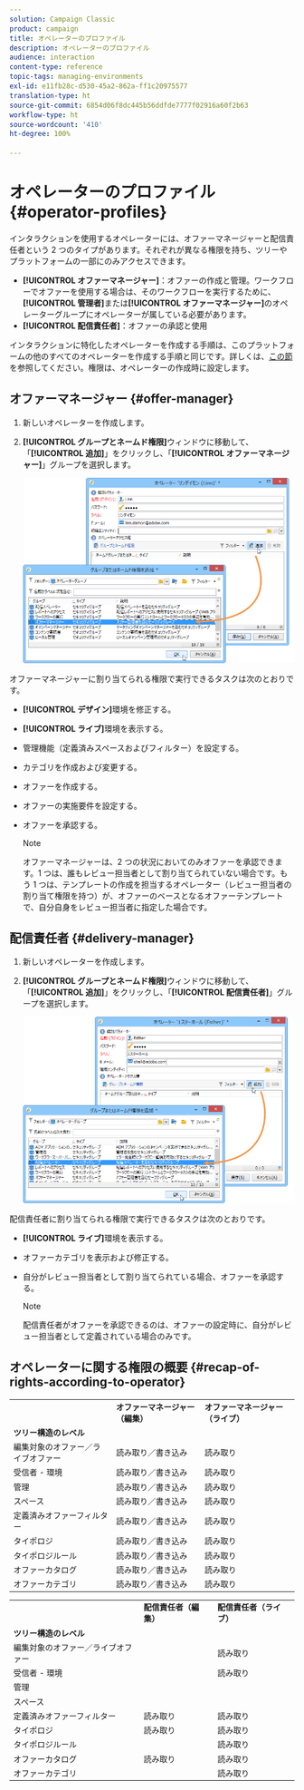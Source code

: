 ```yaml
---
solution: Campaign Classic
product: campaign
title: オペレーターのプロファイル
description: オペレーターのプロファイル
audience: interaction
content-type: reference
topic-tags: managing-environments
exl-id: e11fb28c-d530-45a2-862a-ff1c20975577
translation-type: ht
source-git-commit: 6854d06f8dc445b56ddfde7777f02916a60f2b63
workflow-type: ht
source-wordcount: '410'
ht-degree: 100%

---
```


# オペレーターのプロファイル{#operator-profiles}

インタラクションを使用するオペレーターには、オファーマネージャーと配信責任者という 2 つのタイプがあります。それぞれが異なる権限を持ち、ツリーやプラットフォームの一部にのみアクセスできます。

* **[!UICONTROL オファーマネージャー]**：オファーの作成と管理。ワークフローでオファーを使用する場合は、そのワークフローを実行するために、**[!UICONTROL 管理者]**&#x200B;または&#x200B;**[!UICONTROL オファーマネージャー]**&#x200B;のオペレーターグループにオペレーターが属している必要があります。
* **[!UICONTROL 配信責任者]**：オファーの承認と使用

インタラクションに特化したオペレーターを作成する手順は、このプラットフォームの他のすべてのオペレーターを作成する手順と同じです。詳しくは、[この節](../../platform/using/access-management.md)を参照してください。権限は、オペレーターの作成時に設定します。

## オファーマネージャー {#offer-manager}

1. 新しいオペレーターを作成します。
1. **[!UICONTROL グループとネームド権限]**&#x200B;ウィンドウに移動して、「**[!UICONTROL 追加]**」をクリックし、「**[!UICONTROL オファーマネージャー]**」グループを選択します。

   ![](assets/offer_operators_create_001.png)

オファーマネージャーに割り当てられる権限で実行できるタスクは次のとおりです。

* **[!UICONTROL デザイン]**&#x200B;環境を修正する。
* **[!UICONTROL ライブ]**&#x200B;環境を表示する。
* 管理機能（定義済みスペースおよびフィルター）を設定する。
* カテゴリを作成および変更する。
* オファーを作成する。
* オファーの実施要件を設定する。
* オファーを承認する。

   >[!NOTE]
   >
   >オファーマネージャーは、2 つの状況においてのみオファーを承認できます。1 つは、誰もレビュー担当者として割り当てられていない場合です。もう 1 つは、テンプレートの作成を担当するオペレーター（レビュー担当者の割り当て権限を持つ）が、オファーのベースとなるオファーテンプレートで、自分自身をレビュー担当者に指定した場合です。

## 配信責任者 {#delivery-manager}

1. 新しいオペレーターを作成します。
1. **[!UICONTROL グループとネームド権限]**&#x200B;ウィンドウに移動して、「**[!UICONTROL 追加]**」をクリックし、「**[!UICONTROL 配信責任者]**」グループを選択します。

   ![](assets/offer_operators_create_002.png)

配信責任者に割り当てられる権限で実行できるタスクは次のとおりです。

* **[!UICONTROL ライブ]**&#x200B;環境を表示する。
* オファーカテゴリを表示および修正する。
* 自分がレビュー担当者として割り当てられている場合、オファーを承認する。

   >[!NOTE]
   >
   >配信責任者がオファーを承認できるのは、オファーの設定時に、自分がレビュー担当者として定義されている場合のみです。

## オペレーターに関する権限の概要 {#recap-of-rights-according-to-operator}

<table> 
 <tbody> 
  <tr> 
   <td> </td> 
   <td> <strong>オファーマネージャー（編集）</strong><br /> </td> 
   <td> <strong>オファーマネージャー（ライブ）</strong><br /> </td> 
  </tr> 
  <tr> 
   <td> <strong>ツリー構造のレベル</strong><br /> </td> 
   <td> </td> 
   <td> </td> 
  </tr> 
  <tr> 
   <td> 編集対象のオファー／ライブオファー<br /> </td> 
   <td> 読み取り／書き込み<br /> </td> 
   <td> 読み取り<br /> </td> 
  </tr> 
  <tr> 
   <td> 受信者 - 環境<br /> </td> 
   <td> 読み取り／書き込み<br /> </td> 
   <td> 読み取り<br /> </td> 
  </tr> 
  <tr> 
   <td> 管理<br /> </td> 
   <td> 読み取り／書き込み<br /> </td> 
   <td> 読み取り<br /> </td> 
  </tr> 
  <tr> 
   <td> スペース<br /> </td> 
   <td> 読み取り／書き込み<br /> </td> 
   <td> 読み取り<br /> </td> 
  </tr> 
  <tr> 
   <td> 定義済みオファーフィルター<br /> </td> 
   <td> 読み取り／書き込み<br /> </td> 
   <td> 読み取り<br /> </td> 
  </tr> 
  <tr> 
   <td> タイポロジ<br /> </td> 
   <td> 読み取り／書き込み<br /> </td> 
   <td> 読み取り<br /> </td> 
  </tr> 
  <tr> 
   <td> タイポロジルール<br /> </td> 
   <td> 読み取り／書き込み<br /> </td> 
   <td> 読み取り<br /> </td> 
  </tr> 
  <tr> 
   <td> オファーカタログ<br /> </td> 
   <td> 読み取り／書き込み<br /> </td> 
   <td> 読み取り<br /> </td> 
  </tr> 
  <tr> 
   <td> オファーカテゴリ<br /> </td> 
   <td> 読み取り／書き込み<br /> </td> 
   <td> 読み取り<br /> </td> 
  </tr> 
 </tbody> 
</table>

<table> 
 <tbody> 
  <tr> 
   <td> </td> 
   <td> <strong>配信責任者（編集）</strong><br /> </td> 
   <td> <strong>配信責任者（ライブ）</strong><br /> </td> 
  </tr> 
  <tr> 
   <td> <strong>ツリー構造のレベル</strong><br /> </td> 
   <td> </td> 
   <td> </td> 
  </tr> 
  <tr> 
   <td> 編集対象のオファー／ライブオファー<br /> </td> 
   <td> </td> 
   <td> 読み取り<br /> </td> 
  </tr> 
  <tr> 
   <td> 受信者 - 環境<br /> </td> 
   <td> </td> 
   <td> 読み取り<br /> </td> 
  </tr> 
  <tr> 
   <td> 管理<br /> </td> 
   <td> </td> 
   <td> </td> 
  </tr> 
  <tr> 
   <td> スペース<br /> </td> 
   <td> </td> 
   <td> </td> 
  </tr> 
  <tr> 
   <td> 定義済みオファーフィルター<br /> </td> 
   <td> 読み取り<br /> </td> 
   <td> 読み取り<br /> </td> 
  </tr> 
  <tr> 
   <td> タイポロジ<br /> </td> 
   <td> 読み取り<br /> </td> 
   <td> 読み取り<br /> </td> 
  </tr> 
  <tr> 
   <td> タイポロジルール<br /> </td> 
   <td> </td> 
   <td> 読み取り<br /> </td> 
  </tr> 
  <tr> 
   <td> オファーカタログ<br /> </td> 
   <td> 読み取り<br /> </td> 
   <td> 読み取り<br /> </td> 
  </tr> 
  <tr> 
   <td> オファーカテゴリ<br /> </td> 
   <td> </td> 
   <td> 読み取り<br /> </td> 
  </tr> 
 </tbody> 
</table>
